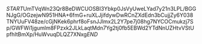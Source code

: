 $START$UmTVqWn23Qr8BeDWCUOSBI3Ybkp0JsVyUweLYad7y21n3LPL/BGGNJgG/OGzejwN951HNA+6fmG+ruXLJjifdywDwRCnZXdEdn3bCujjZy6Y038TNYUuFV48ze/cGjNKek6phrf8oFsnJJlmx2L2Y7pe7j08hg7NYCOCmukzj7Sp/GWFWi1jgumlm8FPzxk2JLkLaqtMdn7Yg2tj0fb5EBWd2YTdNnUZHtvVStUpfhItBmXp/HuWvuqDLQZ7XNxg$END$